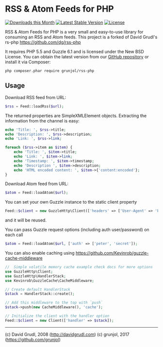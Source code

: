 RSS & Atom Feeds for PHP
========================

[![Downloads this Month](https://img.shields.io/packagist/dm/grunjol/rss-php.svg)](https://packagist.org/packages/grunjol/rss-php)
[![Latest Stable Version](https://poser.pugx.org/grunjol/rss-php/v/stable)](https://github.com/grunjol/rss-php/releases)
[![License](https://img.shields.io/badge/license-New%20BSD-blue.svg)](https://github.com/grunjol/rss-php/blob/master/license.md)

RSS & Atom Feeds for PHP is a very small and easy-to-use library for consuming an RSS and Atom feeds.
This project is a forked of David Grudl's rs-php https://github.com/dg/rss-php

It requires PHP 5.5 and Guzzle 6.1
and is licensed under the New BSD License. You can obtain the latest version from
our [GitHub repository](https://github.com/grunjol/rss-php/releases) or install it via Composer:

```
php composer.phar require grunjol/rss-php
```

Usage
-----

Download RSS feed from URL:

```php
$rss = Feed::loadRss($url);
```

The returned properties are SimpleXMLElement objects. Extracting
the information from the channel is easy:

```php
echo 'Title: ', $rss->title;
echo 'Description: ', $rss->description;
echo 'Link: ', $rss->link;

foreach ($rss->item as $item) {
	echo 'Title: ', $item->title;
	echo 'Link: ', $item->link;
	echo 'Timestamp: ', $item->timestamp;
	echo 'Description ', $item->description;
	echo 'HTML encoded content: ', $item->{'content:encoded'};
}
```

Download Atom feed from URL:

```php
$atom = Feed::loadAtom($url);
```
You can set your own Guzzle instance to the static client property
```php
Feed::$client = new GuzzleHttp\Client(['headers' => ['User-Agent' => 'FeedPHP/1.0']]);
```
and it will be reused.
  
You can pass Guzzle request options (including auth user/password) on each call
```php
$atom = Feed::loadAtom($url, ['auth' => ['peter', 'secret']);
```
 
You can also enable caching using https://github.com/Kevinrob/guzzle-cache-middleware  
```php
//  Simple volatile memory cache example check docs for more options 
use GuzzleHttp\Client;
use GuzzleHttp\HandlerStack;
use Kevinrob\GuzzleCache\CacheMiddleware;

// Create default HandlerStack
$stack = HandlerStack::create();

// Add this middleware to the top with `push`
$stack->push(new CacheMiddleware(), 'cache');

// Initialize the client with the handler option
Feed::$client = new Client(['handler' => $stack]);
```

-----
(c) David Grudl, 2008 (http://davidgrudl.com)
(c) grunjol, 2017 (https://github.com/grunjol)